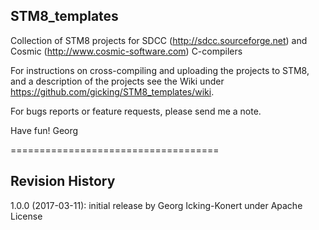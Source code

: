 STM8_templates
-------------------

Collection of STM8 projects for SDCC (http://sdcc.sourceforge.net) and Cosmic (http://www.cosmic-software.com) C-compilers

For instructions on cross-compiling and uploading the projects to STM8, and a description of the projects see the Wiki under https://github.com/gicking/STM8_templates/wiki. 

For bugs reports or feature requests, please send me a note.

Have fun!
Georg

====================================

Revision History
----------------

1.0.0 (2017-03-11): initial release by Georg Icking-Konert under Apache License
